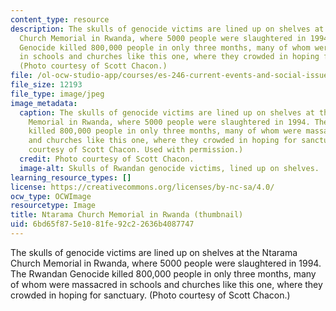 ```yaml
---
content_type: resource
description: The skulls of genocide victims are lined up on shelves at the Ntarama
  Church Memorial in Rwanda, where 5000 people were slaughtered in 1994. The Rwandan
  Genocide killed 800,000 people in only three months, many of whom were massacred
  in schools and churches like this one, where they crowded in hoping for sanctuary.
  (Photo courtesy of Scott Chacon.)
file: /ol-ocw-studio-app/courses/es-246-current-events-and-social-issues-fall-2004/6bd65f875e1081fe92c22636b4087747_es-246f04-th.jpg
file_size: 12193
file_type: image/jpeg
image_metadata:
  caption: The skulls of genocide victims are lined up on shelves at the Ntarama Church
    Memorial in Rwanda, where 5000 people were slaughtered in 1994. The Rwandan Genocide
    killed 800,000 people in only three months, many of whom were massacred in schools
    and churches like this one, where they crowded in hoping for sanctuary. (Photo
    courtesy of Scott Chacon. Used with permission.)
  credit: Photo courtesy of Scott Chacon.
  image-alt: Skulls of Rwandan genocide victims, lined up on shelves.
learning_resource_types: []
license: https://creativecommons.org/licenses/by-nc-sa/4.0/
ocw_type: OCWImage
resourcetype: Image
title: Ntarama Church Memorial in Rwanda (thumbnail)
uid: 6bd65f87-5e10-81fe-92c2-2636b4087747
---
```

The skulls of genocide victims are lined up on shelves at the Ntarama Church Memorial in Rwanda, where 5000 people were slaughtered in 1994. The Rwandan Genocide killed 800,000 people in only three months, many of whom were massacred in schools and churches like this one, where they crowded in hoping for sanctuary. (Photo courtesy of Scott Chacon.)